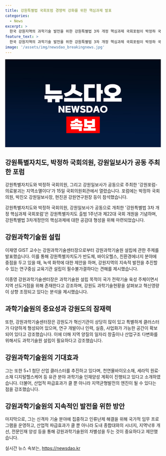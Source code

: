 ```yaml
---
title: 강원특별법 국회포럼 경쟁력 강화를 위한 핵심과제 발표
categories:
  - News
excerpt: >
  한국 강원지역의 과학기술 발전을 위한 강원특별법 3차 개정 핵심과제 국회포럼이 박정하 국회의원과 지난 15일 개최되었다. 이재영 GIST 교수와 이종영 강원과학기술센터장이 주제 발표를 했는데, 강원특별자치도의 과학기술원 설립과 발전을 위해 논의되었다. 강원지역의 과학기술 현황과 미래 산업 발전 전략 등이 논의되었는데, 강원특별자치도 출범 1주년을 맞아 지역의 성장과 발전을 위한 다양한 의견이 제시되었다.
feature_text: >
  한국 강원지역의 과학기술 발전을 위한 강원특별법 3차 개정 핵심과제 국회포럼이 박정하 국회의원과 지난 15일 개최되었다. 이재영 GIST 교수와 이종영 강원과학기술센터장이 주제 발표를 했는데, 강원특별자치도의 과학기술원 설립과 발전을 위해 논의되었다. 강원지역의 과학기술 현황과 미래 산업 발전 전략 등이 논의되었는데, 강원특별자치도 출범 1주년을 맞아 지역의 성장과 발전을 위한 다양한 의견이 제시되었다.
image: '/assets/img/newsdao_breakingnews.jpg'
---
```


<p><img src="/assets/img/newsdao_breakingnews.jpg" alt="cryptoinkorea 속보" /></p>

<h2 data-ke-size="size26">강원특별자치도, 박정하 국회의원, 강원일보사가 공동 주최한 포럼</h2>

<p data-ke-size="size16">강원특별자치도와 박정하 국회의원, 그리고 강원일보사가 공동으로 주최한 '강원포럼-의료붕괴는 지역소멸이다'가 15일 국회의원회관에서 열렸습니다. 포럼에는 박정하 국회의원, 박진오 강원일보사장, 현진권 강원연구원장 등이 참석했습니다. </p>

<p data-ke-size="size16">강원특별자치도와 박정하 국회의원, 강원일보사가 공동으로 개최한 '강원특별법 3차 개정 핵심과제 국회포럼'은 강원특별자치도 출범 1주년과 제22대 국회 개원을 기념하며, 강원특별법 3차개정안의 핵심과제에 대한 공감대 형성을 위해 마련되었습니다. </p>

<h2 data-ke-size="size26">강원과학기술원 설립</h2>

<p data-ke-size="size16">이재영 GIST 교수는 강원과학기술센터장으로부터 강원과학기술원 설립에 관한 주제를 발표했습니다. 이를 통해 강원특별자치도가 반도체, 바이오헬스, 친환경에너지 분야에 중점을 두고 있을 때, 녹색 화학에 대한 제안을 하며, 강원지역의 지속적 발전을 추진할 수 있는 연구중심 교육기관 설립이 필수불가결하다는 견해를 제시했습니다. </p>

<p data-ke-size="size16">이종영 강원과학기술센터장은 과학기술원 설립 목적이 국가 전략기술 육성 주체이면서 지역 선도거점을 위해 존재한다고 강조하며, 강원도 과학기술현황을 살펴보고 혁신영량이 상향 조정되고 있다는 분석을 제시했습니다. </p>

<h2 data-ke-size="size26">과학기술원의 중요성과 강원도의 잠재력</h2>

<p data-ke-size="size16">또한, 강원과학기술센터장은 강원도가 혁신기관이 상당히 많이 있고 특별하게 클러스터가 다양하게 형성되어 있으며, 연구 개발이나 인력, 실증, 사업화가 가능한 공간이 확보되어 있다고 강조했습니다. 이에 더해 지역 양질의 일자리 창출이나 산업구조 다변화를 위해서도 과학기술원 설립이 필요하다고 강조했습니다. </p>

<h2 data-ke-size="size26">강원과학기술원의 기대효과</h2>

<p data-ke-size="size16">그는 또한 5+1 첨단 산업 클러스터를 추진하고 있다며, 천연물바이오소재, 세라믹 원료·소재 디지털헬스케어 등 유관 분야 과학기술 인재양성 계획이 진행되고 있다고 소개하였습니다. 더불어, 산업적 파급효과가 클 뿐 아니라 지역균형발전의 엔진이 될 수 있다는 점을 강조했습니다. </p>

<h2 data-ke-size="size26">강원과학기술원의 지속적인 발전을 위한 방안</h2>

<p data-ke-size="size16">마지막으로, 그는 신격차 기술 분야에 집중하고 인류난제 해결을 위해 국가적 임무 프로그램을 운영하고, 산업적 파급효과가 클 뿐 아니라 도내 종합대와의 시너지, 지역낙후 개선, 전문인재 양성 등을 통해 강원과학기술원의 차별성을 두는 것이 중요하다고 제안했습니다. </p>
실시간 뉴스 속보는, <a href="https://newsdao.kr" rel="dofollow">https://newsdao.kr</a>


